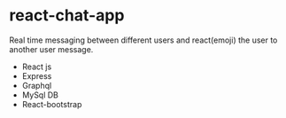 # react-chat-app
Real time messaging between different users and react(emoji) the user to another user message.
- React js 
- Express
- Graphql
- MySql DB
- React-bootstrap
